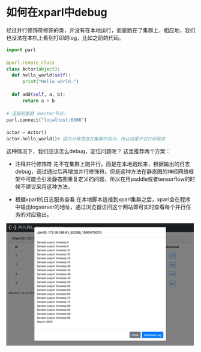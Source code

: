 # **如何在xparl中debug**

经过并行修饰符修饰的类，并没有在本地运行，而是跑在了集群上，相应地，我们也没法在本机上看到打印的log，比如之前的代码。
```python
import parl

@parl.remote_class
class Actor(object):
  def hello_world(self):
      print("Hello world.")

  def add(self, a, b):
      return a + b

# 连接到集群（master节点）
parl.connect("localhost:6006")

actor = Actor()
actor.hello_world()# 因为计算是放在集群中执行，所以这里不会打印信息
```

这种情况下，我们应该怎么debug，定位问题呢？
这里推荐两个方案：

- 注释并行修饰符
先不在集群上跑并行，而是在本地跑起来，根据输出的日志debug，调试通过后再增加并行修饰符。但是这种方法在静态图的神经网络框架中可能会引发静态图重复定义的问题，所以在用paddle或者tensorflow的时候不建议采用这种方法。

- 根据xparl的日志服务查看
在本地脚本连接到xparl集群之后，xparl会在程序中输出logserver的地址，通过浏览器访问这个网站即可实时查看每个并行任务的对应输出。

<img src="./log_server.png" width="500"/>
